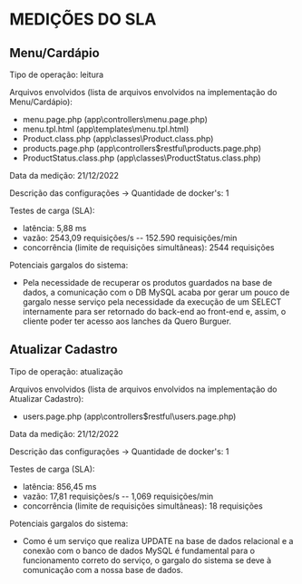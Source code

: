# MEDIÇÕES DO SLA
## Menu/Cardápio
Tipo de operação: leitura

Arquivos envolvidos (lista de arquivos envolvidos na implementação do Menu/Cardápio):
- menu.page.php (app\controllers\menu.page.php)
- menu.tpl.html (app\templates\menu.tpl.html)
- Product.class.php (app\classes\Product.class.php)
- products.page.php (app\controllers\$restful\products.page.php)
- ProductStatus.class.php (app\classes\ProductStatus.class.php)

Data da medição: 21/12/2022

Descrição das configurações -> Quantidade de docker's: 1

Testes de carga (SLA):
- latência: 5,88 ms
- vazão: 2543,09 requisições/s -- 152.590 requisições/min
- concorrência (limite de requisições simultâneas): 2544 requisições
    
Potenciais gargalos do sistema:
- Pela necessidade de recuperar os produtos guardados na base de dados, a comunicação com o DB MySQL acaba por gerar um pouco de gargalo nesse serviço pela necessidade da execução de um SELECT internamente para ser retornado do back-end ao front-end e, assim, o cliente poder ter acesso aos lanches da Quero Burguer.

## Atualizar Cadastro
Tipo de operação: atualização

Arquivos envolvidos (lista de arquivos envolvidos na implementação do Atualizar Cadastro):
- users.page.php (app\controllers\$restful\users.page.php)

Data da medição: 21/12/2022

Descrição das configurações -> Quantidade de docker's: 1

Testes de carga (SLA):
- latência: 856,45 ms
- vazão: 17,81 requisições/s -- 1,069 requisições/min
- concorrência (limite de requisições simultâneas): 18 requisições

Potenciais gargalos do sistema:
- Como é um serviço que realiza UPDATE na base de dados relacional e a conexão com o banco de dados MySQL é fundamental para o funcionamento correto do serviço, o gargalo do sistema se deve à comunicação com a nossa base de dados.